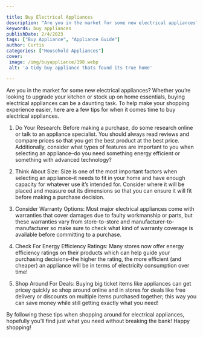 ```yaml
---

title: Buy Electrical Appliances
description: "Are you in the market for some new electrical appliances? Whether you’re looking to upgrade your kitchen or stock up on home essen...scroll on and keep learning"
keywords: buy appliances
publishDate: 2/4/2023
tags: ["Buy Appliance", "Appliance Guide"]
author: Curtis
categories: ["Household Appliances"]
cover: 
 image: /img/buyappliance/198.webp
 alt: 'a tidy buy appliance thats found its true home'

---
```


Are you in the market for some new electrical appliances? Whether you’re looking to upgrade your kitchen or stock up on home essentials, buying electrical appliances can be a daunting task. To help make your shopping experience easier, here are a few tips for when it comes time to buy electrical appliances.

1. Do Your Research: Before making a purchase, do some research online or talk to an appliance specialist. You should always read reviews and compare prices so that you get the best product at the best price. Additionally, consider what types of features are important to you when selecting an appliance–do you need something energy efficient or something with advanced technology? 

2. Think About Size: Size is one of the most important factors when selecting an appliance–it needs to fit in your home and have enough capacity for whatever use it’s intended for. Consider where it will be placed and measure out its dimensions so that you can ensure it will fit before making a purchase decision. 

3. Consider Warranty Options: Most major electrical appliances come with warranties that cover damages due to faulty workmanship or parts, but these warranties vary from store-to-store and manufacturer-to-manufacturer so make sure to check what kind of warranty coverage is available before committing to a purchase. 

4. Check For Energy Efficiency Ratings: Many stores now offer energy efficiency ratings on their products which can help guide your purchasing decisions–the higher the rating, the more efficient (and cheaper) an appliance will be in terms of electricity consumption over time! 

5. Shop Around For Deals: Buying big ticket items like appliances can get pricey quickly so shop around online and in stores for deals like free delivery or discounts on multiple items purchased together; this way you can save money while still getting exactly what you need! 

By following these tips when shopping around for electrical appliances, hopefully you’ll find just what you need without breaking the bank! Happy shopping!
